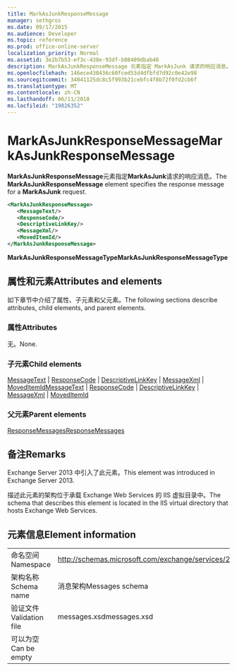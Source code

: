 ```yaml
---
title: MarkAsJunkResponseMessage
manager: sethgros
ms.date: 09/17/2015
ms.audience: Developer
ms.topic: reference
ms.prod: office-online-server
localization_priority: Normal
ms.assetid: 3e2b7b53-ef3c-438e-93df-b08409dbab46
description: MarkAsJunkResponseMessage 元素指定 MarkAsJunk 请求的响应消息。
ms.openlocfilehash: 146ece430436c60fced53d4dfbfd7d92c0e42e98
ms.sourcegitcommit: 34041125dc8c5f993b21cebfc4f8b72f0fd2cb6f
ms.translationtype: MT
ms.contentlocale: zh-CN
ms.lasthandoff: 06/11/2018
ms.locfileid: "19826352"
---
```

# <a name="markasjunkresponsemessage"></a><span data-ttu-id="d4abf-103">MarkAsJunkResponseMessage</span><span class="sxs-lookup"><span data-stu-id="d4abf-103">MarkAsJunkResponseMessage</span></span>

<span data-ttu-id="d4abf-104">**MarkAsJunkResponseMessage**元素指定**MarkAsJunk**请求的响应消息。</span><span class="sxs-lookup"><span data-stu-id="d4abf-104">The **MarkAsJunkResponseMessage** element specifies the response message for a **MarkAsJunk** request.</span></span> 
  
```XML
<MarkAsJunkResponseMessage>
   <MessageText/>
   <ResponseCode/>
   <DescriptiveLinkKey/>
   <MessageXml/>
   <MovedItemId/>
</MarkAsJunkResponseMessage>
```

 <span data-ttu-id="d4abf-105">**MarkAsJunkResponseMessageType**</span><span class="sxs-lookup"><span data-stu-id="d4abf-105">**MarkAsJunkResponseMessageType**</span></span>
## <a name="attributes-and-elements"></a><span data-ttu-id="d4abf-106">属性和元素</span><span class="sxs-lookup"><span data-stu-id="d4abf-106">Attributes and elements</span></span>

<span data-ttu-id="d4abf-107">如下章节中介绍了属性、子元素和父元素。</span><span class="sxs-lookup"><span data-stu-id="d4abf-107">The following sections describe attributes, child elements, and parent elements.</span></span>
  
### <a name="attributes"></a><span data-ttu-id="d4abf-108">属性</span><span class="sxs-lookup"><span data-stu-id="d4abf-108">Attributes</span></span>

<span data-ttu-id="d4abf-109">无。</span><span class="sxs-lookup"><span data-stu-id="d4abf-109">None.</span></span>
  
### <a name="child-elements"></a><span data-ttu-id="d4abf-110">子元素</span><span class="sxs-lookup"><span data-stu-id="d4abf-110">Child elements</span></span>

<span data-ttu-id="d4abf-111">[MessageText](messagetext.md) | [ResponseCode](responsecode.md) | [DescriptiveLinkKey](descriptivelinkkey.md) | [MessageXml](messagexml.md) | [MovedItemId](moveditemid.md)</span><span class="sxs-lookup"><span data-stu-id="d4abf-111">[MessageText](messagetext.md) | [ResponseCode](responsecode.md) | [DescriptiveLinkKey](descriptivelinkkey.md) | [MessageXml](messagexml.md) | [MovedItemId](moveditemid.md)</span></span>
  
### <a name="parent-elements"></a><span data-ttu-id="d4abf-112">父元素</span><span class="sxs-lookup"><span data-stu-id="d4abf-112">Parent elements</span></span>

[<span data-ttu-id="d4abf-113">ResponseMessages</span><span class="sxs-lookup"><span data-stu-id="d4abf-113">ResponseMessages</span></span>](responsemessages.md)
  
## <a name="remarks"></a><span data-ttu-id="d4abf-114">备注</span><span class="sxs-lookup"><span data-stu-id="d4abf-114">Remarks</span></span>

<span data-ttu-id="d4abf-115">Exchange Server 2013 中引入了此元素。</span><span class="sxs-lookup"><span data-stu-id="d4abf-115">This element was introduced in Exchange Server 2013.</span></span>
  
<span data-ttu-id="d4abf-116">描述此元素的架构位于承载 Exchange Web Services 的 IIS 虚拟目录中。</span><span class="sxs-lookup"><span data-stu-id="d4abf-116">The schema that describes this element is located in the IIS virtual directory that hosts Exchange Web Services.</span></span>
  
## <a name="element-information"></a><span data-ttu-id="d4abf-117">元素信息</span><span class="sxs-lookup"><span data-stu-id="d4abf-117">Element information</span></span>

|||
|:-----|:-----|
|<span data-ttu-id="d4abf-118">命名空间</span><span class="sxs-lookup"><span data-stu-id="d4abf-118">Namespace</span></span>  <br/> |http://schemas.microsoft.com/exchange/services/2006/messages  <br/> |
|<span data-ttu-id="d4abf-119">架构名称</span><span class="sxs-lookup"><span data-stu-id="d4abf-119">Schema name</span></span>  <br/> |<span data-ttu-id="d4abf-120">消息架构</span><span class="sxs-lookup"><span data-stu-id="d4abf-120">Messages schema</span></span>  <br/> |
|<span data-ttu-id="d4abf-121">验证文件</span><span class="sxs-lookup"><span data-stu-id="d4abf-121">Validation file</span></span>  <br/> |<span data-ttu-id="d4abf-122">messages.xsd</span><span class="sxs-lookup"><span data-stu-id="d4abf-122">messages.xsd</span></span>  <br/> |
|<span data-ttu-id="d4abf-123">可以为空</span><span class="sxs-lookup"><span data-stu-id="d4abf-123">Can be empty</span></span>  <br/> ||
   

